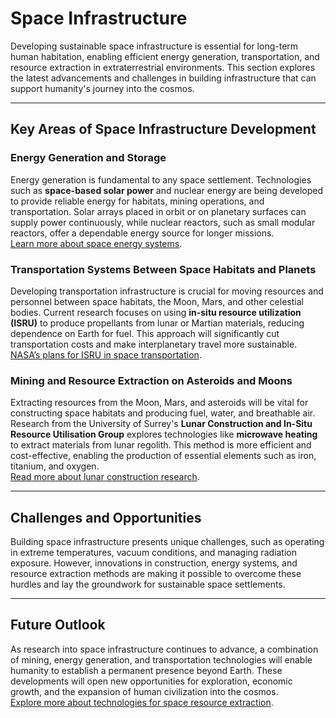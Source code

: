 # Space Infrastructure

Developing sustainable space infrastructure is essential for long-term human habitation, enabling efficient energy generation, transportation, and resource extraction in extraterrestrial environments. This section explores the latest advancements and challenges in building infrastructure that can support humanity's journey into the cosmos.

---

## Key Areas of Space Infrastructure Development

### **Energy Generation and Storage**
Energy generation is fundamental to any space settlement. Technologies such as **space-based solar power** and nuclear energy are being developed to provide reliable energy for habitats, mining operations, and transportation. Solar arrays placed in orbit or on planetary surfaces can supply power continuously, while nuclear reactors, such as small modular reactors, offer a dependable energy source for longer missions.  
[Learn more about space energy systems](https://commercialisation.esa.int).

### **Transportation Systems Between Space Habitats and Planets**
Developing transportation infrastructure is crucial for moving resources and personnel between space habitats, the Moon, Mars, and other celestial bodies. Current research focuses on using **in-situ resource utilization (ISRU)** to produce propellants from lunar or Martian materials, reducing dependence on Earth for fuel. This approach will significantly cut transportation costs and make interplanetary travel more sustainable.  
[NASA’s plans for ISRU in space transportation](https://ntrs.nasa.gov/api/citations/20230008182/downloads/Space%20Mining%20Keynote_Sanders-Final.pdf).

### **Mining and Resource Extraction on Asteroids and Moons**
Extracting resources from the Moon, Mars, and asteroids will be vital for constructing space habitats and producing fuel, water, and breathable air. Research from the University of Surrey's **Lunar Construction and In-Situ Resource Utilisation Group** explores technologies like **microwave heating** to extract materials from lunar regolith. This method is more efficient and cost-effective, enabling the production of essential elements such as iron, titanium, and oxygen.  
[Read more about lunar construction research](https://www.surrey.ac.uk/lunar-construction).

---

## Challenges and Opportunities

Building space infrastructure presents unique challenges, such as operating in extreme temperatures, vacuum conditions, and managing radiation exposure. However, innovations in construction, energy systems, and resource extraction methods are making it possible to overcome these hurdles and lay the groundwork for sustainable space settlements.

---

## Future Outlook

As research into space infrastructure continues to advance, a combination of mining, energy generation, and transportation technologies will enable humanity to establish a permanent presence beyond Earth. These developments will open new opportunities for exploration, economic growth, and the expansion of human civilization into the cosmos.  
[Explore more about technologies for space resource extraction](https://www.frontiersin.org/research-topics/50804/technologies-for-prospecting-extraction-and-utilization-of-space-resources).
